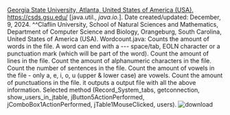 [Georgia State University, Atlanta, United States of America (USA).](https://catalogs.gsu.edu/preview_entity.php?catoid=4&ent_oid=231&returnto=562) https://csds.gsu.edu/
[java.util.*, java.io.*]. Date created/updated: December, 9, 2024. ^^Claflin University, School of Natural Sciences and Mathematics, Department of Computer Science and Biology, Orangeburg, South Carolina, United States of America (USA). 
Wordcount.java: Counts the amount of words in the file. A word can end with a --- space/tab, EOLN character or a punctuation mark (which will be part of the word).
   Count the amount of lines in the file.
   Count the amount of alphanumeric characters in the file.
   Count the number of sentences in the file.
   Count the amount of vowels in the file - only a, e, i, o, u (upper & lower case) are vowels.
   Count the amount of punctuations in the file.
   it outputs a output file with all the above information.
Selected method (Record_System_tabs, getconnection, show_users_in_jtable, jButton5ActionPerformed, jComboBox1ActionPerformed, jTable1MouseClicked, users).
![download](https://github.com/user-attachments/assets/785bbeea-8ca7-4b46-b034-d141d9c64b32)

